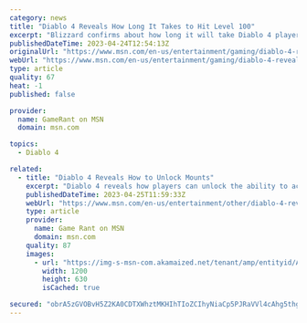 ```yaml
---
category: news
title: "Diablo 4 Reveals How Long It Takes to Hit Level 100"
excerpt: "Blizzard confirms about how long it will take Diablo 4 players to hit the game's max level cap when it launches later this year."
publishedDateTime: 2023-04-24T12:54:13Z
originalUrl: "https://www.msn.com/en-us/entertainment/gaming/diablo-4-reveals-how-long-it-takes-to-hit-level-100/ar-AA1ahAdL"
webUrl: "https://www.msn.com/en-us/entertainment/gaming/diablo-4-reveals-how-long-it-takes-to-hit-level-100/ar-AA1ahAdL"
type: article
quality: 67
heat: -1
published: false

provider:
  name: GameRant on MSN
  domain: msn.com

topics:
  - Diablo 4

related:
  - title: "Diablo 4 Reveals How to Unlock Mounts"
    excerpt: "Diablo 4 reveals how players can unlock the ability to acquire, ride, and customize mounts on all of their characters to ease travel across Sanctuary."
    publishedDateTime: 2023-04-25T11:59:33Z
    webUrl: "https://www.msn.com/en-us/entertainment/other/diablo-4-reveals-how-to-unlock-mounts/ar-AA1akoVp"
    type: article
    provider:
      name: Game Rant on MSN
      domain: msn.com
    quality: 87
    images:
      - url: "https://img-s-msn-com.akamaized.net/tenant/amp/entityid/AA1akz02.img?h=630&w=1200&m=6&q=60&o=t&l=f&f=jpg"
        width: 1200
        height: 630
        isCached: true

secured: "obrA5zGVOBvH5Z2KA0CDTXWhztMKHIhTIoZCIhyNiaCp5PJRaVVl4cAhg5thgpUd2WB7KYHgfwsyjmOXO0ETDxWvK717tGLoaSKzB7HuwBX24Kmr8DMVr7P1BYeXX4y0MuIRl3ATURmu4/dzg6850oZqLfVRk1rvtjbjk+PPOw2S+YIAffon4gKEl+g41ACvM0DGE9OeSYEL9p4Y4JSHD7l1eJ07EO7+ZlEWuVQLaMaBKCxdlDUIiaFKaaphTkVqr8VTKRNl3tBV7wHgzyzfm2g9SrkPmN3WGX5FONqSAqvENcel1AdFS/pyUIsm/GfuurPFnFIzpCW9+LBTh9U9wDdwWSJuh2AknQjFSkBZ0ew=;vopi2+ETtKTvHNppZNz/3g=="
---
```


